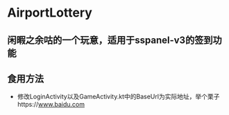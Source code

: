 # AirportLottery
## 闲暇之余咕的一个玩意，适用于sspanel-v3的签到功能
## 食用方法
- 修改LoginActivity以及GameActivity.kt中的BaseUrl为实际地址，举个栗子https://www.baidu.com
